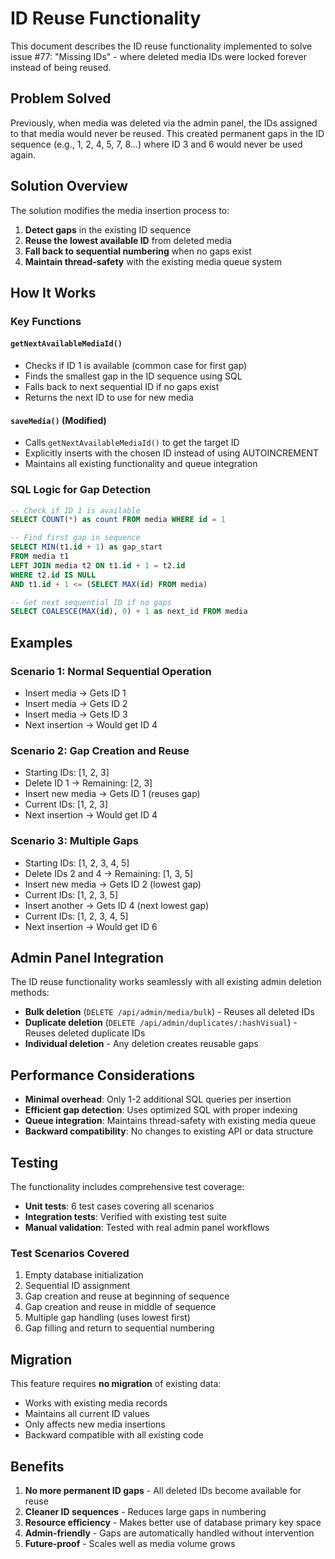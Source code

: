 # ID Reuse Functionality

This document describes the ID reuse functionality implemented to solve issue #77: "Missing IDs" - where deleted media IDs were locked forever instead of being reused.

## Problem Solved

Previously, when media was deleted via the admin panel, the IDs assigned to that media would never be reused. This created permanent gaps in the ID sequence (e.g., 1, 2, 4, 5, 7, 8...) where ID 3 and 6 would never be used again.

## Solution Overview

The solution modifies the media insertion process to:

1. **Detect gaps** in the existing ID sequence
2. **Reuse the lowest available ID** from deleted media
3. **Fall back to sequential numbering** when no gaps exist
4. **Maintain thread-safety** with the existing media queue system

## How It Works

### Key Functions

#### `getNextAvailableMediaId()`
- Checks if ID 1 is available (common case for first gap)
- Finds the smallest gap in the ID sequence using SQL
- Falls back to next sequential ID if no gaps exist
- Returns the next ID to use for new media

#### `saveMedia()` (Modified)
- Calls `getNextAvailableMediaId()` to get the target ID
- Explicitly inserts with the chosen ID instead of using AUTOINCREMENT
- Maintains all existing functionality and queue integration

### SQL Logic for Gap Detection

```sql
-- Check if ID 1 is available
SELECT COUNT(*) as count FROM media WHERE id = 1

-- Find first gap in sequence  
SELECT MIN(t1.id + 1) as gap_start
FROM media t1
LEFT JOIN media t2 ON t1.id + 1 = t2.id
WHERE t2.id IS NULL
AND t1.id + 1 <= (SELECT MAX(id) FROM media)

-- Get next sequential ID if no gaps
SELECT COALESCE(MAX(id), 0) + 1 as next_id FROM media
```

## Examples

### Scenario 1: Normal Sequential Operation
- Insert media → Gets ID 1
- Insert media → Gets ID 2  
- Insert media → Gets ID 3
- Next insertion → Would get ID 4

### Scenario 2: Gap Creation and Reuse
- Starting IDs: [1, 2, 3]
- Delete ID 1 → Remaining: [2, 3]
- Insert new media → Gets ID 1 (reuses gap)
- Current IDs: [1, 2, 3]
- Next insertion → Would get ID 4

### Scenario 3: Multiple Gaps
- Starting IDs: [1, 2, 3, 4, 5]
- Delete IDs 2 and 4 → Remaining: [1, 3, 5]
- Insert new media → Gets ID 2 (lowest gap)
- Current IDs: [1, 2, 3, 5]
- Insert another → Gets ID 4 (next lowest gap)
- Current IDs: [1, 2, 3, 4, 5]
- Next insertion → Would get ID 6

## Admin Panel Integration

The ID reuse functionality works seamlessly with all existing admin deletion methods:

- **Bulk deletion** (`DELETE /api/admin/media/bulk`) - Reuses all deleted IDs
- **Duplicate deletion** (`DELETE /api/admin/duplicates/:hashVisual`) - Reuses deleted duplicate IDs
- **Individual deletion** - Any deletion creates reusable gaps

## Performance Considerations

- **Minimal overhead**: Only 1-2 additional SQL queries per insertion
- **Efficient gap detection**: Uses optimized SQL with proper indexing
- **Queue integration**: Maintains thread-safety with existing media queue
- **Backward compatibility**: No changes to existing API or data structure

## Testing

The functionality includes comprehensive test coverage:

- **Unit tests**: 6 test cases covering all scenarios
- **Integration tests**: Verified with existing test suite
- **Manual validation**: Tested with real admin panel workflows

### Test Scenarios Covered

1. Empty database initialization
2. Sequential ID assignment
3. Gap creation and reuse at beginning of sequence
4. Gap creation and reuse in middle of sequence  
5. Multiple gap handling (uses lowest first)
6. Gap filling and return to sequential numbering

## Migration

This feature requires **no migration** of existing data:

- Works with existing media records
- Maintains all current ID values
- Only affects new media insertions
- Backward compatible with all existing code

## Benefits

1. **No more permanent ID gaps** - All deleted IDs become available for reuse
2. **Cleaner ID sequences** - Reduces large gaps in numbering
3. **Resource efficiency** - Makes better use of database primary key space
4. **Admin-friendly** - Gaps are automatically handled without intervention
5. **Future-proof** - Scales well as media volume grows